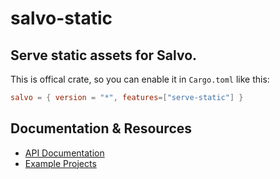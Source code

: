 # salvo-static


## Serve static assets for Salvo.

This is offical crate, so you can enable it in `Cargo.toml` like this:

```toml
salvo = { version = "*", features=["serve-static"] }
```

## Documentation & Resources

- [API Documentation](https://docs.rs/salvo-static)
- [Example Projects](https://github.com/salvo-rs/salvo/examples/)